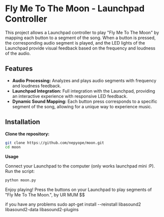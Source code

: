 # Fly Me To The Moon - Launchpad Controller

This project allows a Launchpad controller to play "Fly Me To The Moon" by mapping each button to a segment of the song. When a button is pressed, the corresponding audio segment is played, and the LED lights of the Launchpad provide visual feedback based on the frequency and loudness of the audio.

## Features

- **Audio Processing:** Analyzes and plays audio segments with frequency and loudness feedback.
- **Launchpad Integration:** Full integration with the Launchpad, providing an interactive experience with responsive LED feedback.
- **Dynamic Sound Mapping:** Each button press corresponds to a specific segment of the song, allowing for a unique way to experience music.

## Installation

**Clone the repository:**
   ```sh
   git clone https://github.com/nepyope/moon.git
   cd moon
   ```

**Usage**

Connect your Launchpad to the computer (only works launchpad mini :P).
Run the script:
```PYTHON
python moon.py
```

Enjoy playing! Press the buttons on your Launchpad to play segments of "Fly Me To The Moon.", by UR MUM $$

if you have any problems 
sudo apt-get install --reinstall libasound2 libasound2-data libasound2-plugins
